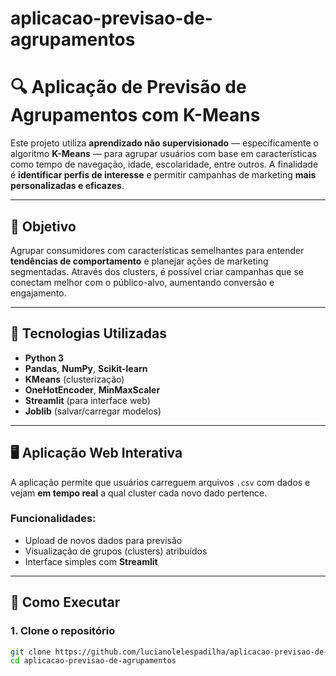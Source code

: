 # aplicacao-previsao-de-agrupamentos
# 🔍 Aplicação de Previsão de Agrupamentos com K-Means

Este projeto utiliza **aprendizado não supervisionado** — especificamente o algoritmo **K-Means** — para agrupar usuários com base em características como tempo de navegação, idade, escolaridade, entre outros. A finalidade é **identificar perfis de interesse** e permitir campanhas de marketing **mais personalizadas e eficazes**.

---

## 🎯 Objetivo

Agrupar consumidores com características semelhantes para entender **tendências de comportamento** e planejar ações de marketing segmentadas. Através dos clusters, é possível criar campanhas que se conectam melhor com o público-alvo, aumentando conversão e engajamento.

---

## 🧠 Tecnologias Utilizadas

- **Python 3**
- **Pandas**, **NumPy**, **Scikit-learn**
- **KMeans** (clusterização)
- **OneHotEncoder**, **MinMaxScaler**
- **Streamlit** (para interface web)
- **Joblib** (salvar/carregar modelos)

---

## 🖥️ Aplicação Web Interativa

A aplicação permite que usuários carreguem arquivos `.csv` com dados e vejam **em tempo real** a qual cluster cada novo dado pertence.

### Funcionalidades:
- Upload de novos dados para previsão
- Visualização de grupos (clusters) atribuídos
- Interface simples com **Streamlit**

---

## 🚀 Como Executar

### 1. Clone o repositório

```bash
git clone https://github.com/lucianolelespadilha/aplicacao-previsao-de-agrupamentos.git
cd aplicacao-previsao-de-agrupamentos
